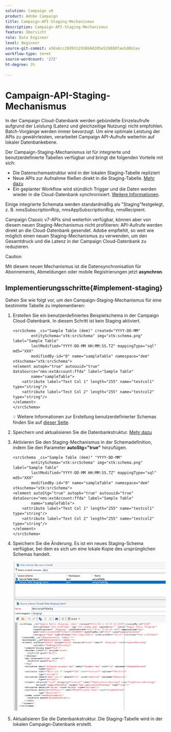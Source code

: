 ```yaml
---
solution: Campaign v8
product: Adobe Campaign
title: Campaign-API-Staging-Mechanismus
description: Campaign-API-Staging-Mechanismus
feature: Übersicht
role: Data Engineer
level: Beginner
source-git-commit: a50a6cc28d9312910668205e528888fae5d0b1aa
workflow-type: tm+mt
source-wordcount: '272'
ht-degree: 3%

---
```


# Campaign-API-Staging-Mechanismus

In der Campaign Cloud-Datenbank werden gebündelte Einzelaufrufe aufgrund der Leistung (Latenz und gleichzeitige Nutzung) nicht empfohlen. Batch-Vorgänge werden immer bevorzugt. Um eine optimale Leistung der APIs zu gewährleisten, verarbeitet Campaign API-Aufrufe weiterhin auf lokaler Datenbankebene.

Der Campaign-Staging-Mechanismus ist für integrierte und benutzerdefinierte Tabellen verfügbar und bringt die folgenden Vorteile mit sich:

* Die Datenschemastruktur wird in der lokalen Staging-Tabelle repliziert
* Neue APIs zur Aufnahme fließen direkt in die Staging-Tabelle. [Mehr dazu](new-apis.md)
* Ein geplanter Workflow wird stündlich Trigger und die Daten werden wieder in die Cloud-Datenbank synchronisiert. [Weitere Informationen](../config/replication.md).

Einige integrierte Schemata werden standardmäßig als &quot;Staging&quot;festgelegt, z. B. nmsSubscriptionRcp, nmsAppSubscriptionRcp, nmsRecipient.

Campaign Classic v7-APIs sind weiterhin verfügbar, können aber von diesem neuen Staging-Mechanismus nicht profitieren: API-Aufrufe werden direkt an die Cloud-Datenbank gesendet. Adobe empfiehlt, so weit wie möglich einen neuen Staging-Mechanismus zu verwenden, um den Gesamtdruck und die Latenz in der Campaign Cloud-Datenbank zu reduzieren.

>[!CAUTION]
>
>Mit diesem neuen Mechanismus ist die Datensynchronisation für Abonnements, Abmeldungen oder mobile Registrierungen jetzt **asynchron**.


## Implementierungsschritte{#implement-staging}

Gehen Sie wie folgt vor, um den Campaign-Staging-Mechanismus für eine bestimmte Tabelle zu implementieren:

1. Erstellen Sie ein benutzerdefiniertes Beispielschema in der Campaign Cloud-Datenbank. In diesem Schritt ist kein Staging aktiviert.

   ```
   <srcSchema _cs="Sample Table (dem)" created="YYYY-DD-MM"
           entitySchema="xtk:srcSchema" img="xtk:schema.png" label="Sample Table"
           lastModified="YYYY-DD-MM HH:MM:SS.TZ" mappingType="sql" md5="XXX"
           modifiedBy-id="0" name="sampleTable" namespace="dem" xtkschema="xtk:srcSchema">
   <element autopk="true" autouuid="true" dataSource="nms:extAccount:ffda" label="Sample Table"
           name="sampleTable">
       <attribute label="Test Col 1" length="255" name="testcol1" type="string"/>
       <attribute label="Test Col 2" length="255" name="testcol2" type="string"/>
   </element>
   </srcSchema>
   ```

   :bulb: Weitere Informationen zur Erstellung benutzerdefinierter Schemas finden Sie auf [dieser Seite](create-schema.md).

1. Speichern und aktualisieren Sie die Datenbankstruktur.  [Mehr dazu](update-database-structure.md)

1. Aktivieren Sie den Staging-Mechanismus in der Schemadefinition, indem Sie den Parameter **autoStg=&quot;true&quot;** hinzufügen.

   ```
   <srcSchema _cs="Sample Table (dem)" "YYYY-DD-MM"
           entitySchema="xtk:srcSchema" img="xtk:schema.png" label="Sample Table"
           lastModified="YYYY-DD-MM HH:MM:SS.TZ" mappingType="sql" md5="XXX"
           modifiedBy-id="0" name="sampleTable" namespace="dem" xtkschema="xtk:srcSchema">
   <element autoStg="true" autopk="true" autouuid="true" dataSource="nms:extAccount:ffda" label="Sample Table"
           name="sampleTable">
       <attribute label="Test Col 1" length="255" name="testcol1" type="string"/>
       <attribute label="Test Col 2" length="255" name="testcol2" type="string"/>
   </element>
   </srcSchema>
   ```

1. Speichern Sie die Änderung. Es ist ein neues Staging-Schema verfügbar, bei dem es sich um eine lokale Kopie des ursprünglichen Schemas handelt.

   ![](assets/staging-mechanism.png)

1. Aktualisieren Sie die Datenbankstruktur. Die Staging-Tabelle wird in der lokalen Campaign-Datenbank erstellt.
